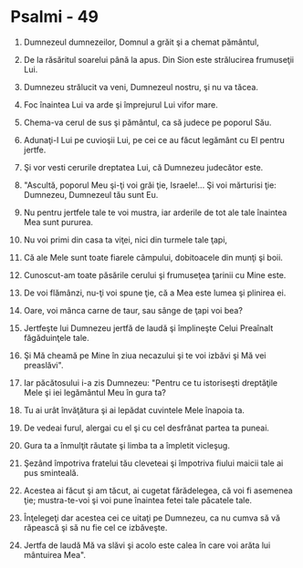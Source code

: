 # Psalmi - 49

1. Dumnezeul dumnezeilor, Domnul a grăit şi a chemat pământul, 

2. De la răsăritul soarelui până la apus. Din Sion este strălucirea frumuseţii Lui. 

3. Dumnezeu strălucit va veni, Dumnezeul nostru, şi nu va tăcea. 

4. Foc înaintea Lui va arde şi împrejurul Lui vifor mare. 

5. Chema-va cerul de sus şi pământul, ca să judece pe poporul Său. 

6. Adunaţi-I Lui pe cuvioşii Lui, pe cei ce au făcut legământ cu El pentru jertfe. 

7. Şi vor vesti cerurile dreptatea Lui, că Dumnezeu judecător este. 

8. "Ascultă, poporul Meu şi-ţi voi grăi ţie, Israele!... Şi voi mărturisi ţie: Dumnezeu, Dumnezeul tău sunt Eu. 

9. Nu pentru jertfele tale te voi mustra, iar arderile de tot ale tale înaintea Mea sunt pururea. 

10. Nu voi primi din casa ta viţei, nici din turmele tale ţapi, 

11. Că ale Mele sunt toate fiarele câmpului, dobitoacele din munţi şi boii. 

12. Cunoscut-am toate păsările cerului şi frumuseţea ţarinii cu Mine este. 

13. De voi flămânzi, nu-ţi voi spune ţie, că a Mea este lumea şi plinirea ei. 

14. Oare, voi mânca carne de taur, sau sânge de ţapi voi bea? 

15. Jertfeşte lui Dumnezeu jertfă de laudă şi împlineşte Celui Preaînalt făgăduinţele tale. 

16. Şi Mă cheamă pe Mine în ziua necazului şi te voi izbăvi şi Mă vei preaslăvi". 

17. Iar păcătosului i-a zis Dumnezeu: "Pentru ce tu istoriseşti dreptăţile Mele şi iei legământul Meu în gura ta? 

18. Tu ai urât învăţătura şi ai lepădat cuvintele Mele înapoia ta. 

19. De vedeai furul, alergai cu el şi cu cel desfrânat partea ta puneai. 

20. Gura ta a înmulţit răutate şi limba ta a împletit vicleşug. 

21. Şezând împotriva fratelui tău cleveteai şi împotriva fiului maicii tale ai pus sminteală. 

22. Acestea ai făcut şi am tăcut, ai cugetat fărădelegea, că voi fi asemenea ţie; mustra-te-voi şi voi pune înaintea fetei tale păcatele tale. 

23. Înţelegeţi dar acestea cei ce uitaţi pe Dumnezeu, ca nu cumva să vă răpească şi să nu fie cel ce izbăveşte. 

24. Jertfa de laudă Mă va slăvi şi acolo este calea în care voi arăta lui mântuirea Mea". 

